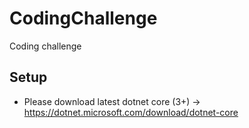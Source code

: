 # CodingChallenge
Coding challenge

## Setup
* Please download latest dotnet core (3+) -> https://dotnet.microsoft.com/download/dotnet-core